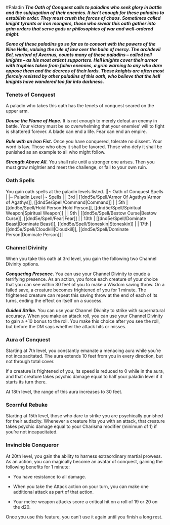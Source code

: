 #Paladin
***The Oath of Conquest calls to paladins who seek glory in battle and the subjugation of their enemies. It isn’t enough for these paladins to establish order. They must crush the forces of chaos. Sometimes called knight tyrants or iron mongers, those who swear this oath gather into grim orders that serve gods or philosophies of war and well-ordered might.***

***Some of these paladins go so far as to consort with the powers of the Nine Hells, valuing the rule of law over the balm of mercy. The archdevil Bel, warlord of Avernus, counts many of these paladins – called hell knights – as his most ardent supporters. Hell knights cover their armor with trophies taken from fallen enemies, a grim warning to any who dare oppose them and the decrees of their lords. These knights are often most fiercely resisted by other paladins of this oath, who believe that the hell knights have wandered too far into darkness.***

### Tenets of Conquest
A paladin who takes this oath has the tenets of conquest seared on the upper arm.

***Douse the Flame of Hope.*** It is not enough to merely defeat an enemy in battle. Your victory must be so overwhelming that your enemies’ will to fight is shattered forever. A blade can end a life. Fear can end an empire.

***Rule with an Iron Fist.*** Once you have conquered, tolerate no dissent. Your word is law. Those who obey it shall be favored. Those who defy it shall be punished as an example to all who might follow.

***Strength Above All.*** You shall rule until a stronger one arises. Then you must grow mightier and meet the challenge, or fall to your own ruin.

### Oath Spells
You gain oath spells at the paladin levels listed.
||~ Oath of Conquest Spells |
|~ Paladin Level |~ Spells |
| 3rd | [[dnd5e/Spell/Armor Of Agathys\|Armor of Agathys]], [[dnd5e/Spell/Command\|Command]] |
| 5th | [[dnd5e/Spell/Hold Person\|Hold Person]], [[dnd5e/Spell/Spiritual Weapon\|Spiritual Weapon]] |
| 9th | [[dnd5e/Spell/Bestow Curse\|Bestow Curse]], [[dnd5e/Spell/Fear\|Fear]] |
| 13th | [[dnd5e/Spell/Dominate Beast\|Dominate Beast]], [[dnd5e/Spell/Stoneskin\|Stoneskin]] |
| 17th | [[dnd5e/Spell/Cloudkill\|Cloudkill]], [[dnd5e/Spell/Dominate Person\|Dominate Person]] |

### Channel Divinity
When you take this oath at 3rd level, you gain the following two Channel Divinity options.

***Conquering Presence.*** You can use your Channel Divinity to exude a terrifying presence. As an action, you force each creature of your choice that you can see within 30 feet of you to make a Wisdom saving throw. On a failed save, a creature becomes frightened of you for 1 minute. The frightened creature can repeat this saving throw at the end of each of its turns, ending the effect on itself on a success.

***Guided Strike.*** You can use your Channel Divinity to strike with supernatural accuracy. When you make an attack roll, you can use your Channel Divinity to gain a +10 bonus to the roll. You make this choice after you see the roll, but before the DM says whether the attack hits or misses.

### Aura of Conquest
Starting at 7th level, you constantly emanate a menacing aura while you’re not incapacitated. The aura extends 10 feet from you in every direction, but not through total cover.

If a creature is frightened of you, its speed is reduced to 0 while in the aura, and that creature takes psychic damage equal to half your paladin level if it starts its turn there.

At 18th level, the range of this aura increases to 30 feet.

### Scornful Rebuke
Starting at 15th level, those who dare to strike you are psychically punished for their audacity. Whenever a creature hits you with an attack, that creature takes psychic damage equal to your Charisma modifier (minimum of 1) if you’re not incapacitated.

### Invincible Conqueror
At 20th level, you gain the ability to harness extraordinary martial prowess. As an action, you can magically become an avatar of conquest, gaining the following benefits for 1 minute:

- You have resistance to all damage.

- When you take the Attack action on your turn, you can make one additional attack as part of that action.

- Your melee weapon attacks score a critical hit on a roll of 19 or 20 on the d20.

Once you use this feature, you can’t use it again until you finish a long rest.